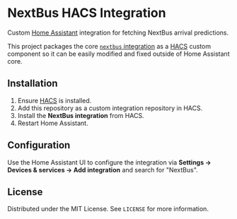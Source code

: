 # NextBus HACS Integration

Custom [Home Assistant](https://www.home-assistant.io/) integration for fetching NextBus arrival predictions.

This project packages the core [`nextbus` integration](https://github.com/home-assistant/core/tree/2025.8.0/homeassistant/components/nextbus) as a [HACS](https://hacs.xyz/) custom component so it can be easily modified and fixed outside of Home Assistant core.

## Installation

1. Ensure [HACS](https://hacs.xyz/docs/setup/download) is installed.
2. Add this repository as a custom integration repository in HACS.
3. Install the **NextBus integration** from HACS.
4. Restart Home Assistant.

## Configuration

Use the Home Assistant UI to configure the integration via **Settings → Devices & services → Add integration** and search for "NextBus".

## License

Distributed under the MIT License. See `LICENSE` for more information.

